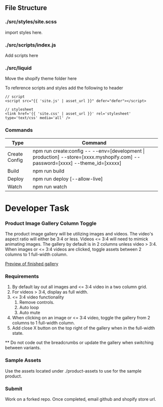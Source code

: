 ## File Structure
### ./src/styles/site.scss
import styles here.

### ./src/scripts/index.js
Add scripts here

### ./src/liquid
Move the shopify theme folder here

To reference scripts and styles add the following to header

```liquid
// script
<script src="{{ 'site.js' | asset_url }}" defer="defer"></script>

// stylesheet
<link href='{{ 'site.css' | asset_url }}' rel='stylesheet' type='text/css' media='all' />

````


### Commands
| Type | Command |
| --- | --- |
| Create Config | npm run create:config -- --env=[development \| production] --store=[xxxx.myshopify.com] --password=[xxxx] --theme_id=[xxxxx] |
| Build | npm run build |
| Deploy | npm run deploy [--allow-live] |
| Watch | npm run watch |


# Developer Task
### Product Image Gallery Column Toggle
The product image gallery will be utilizing images and videos. The video's aspect ratio will either be 3:4 or less. Videos <= 3:4 will need to mimick animating images.
The gallery by default is in 2 columns unless video > 3:4.
When images or <= 3:4 videos are clicked, toggle assets between 2 columns to 1 full-width column.

[Preview of finished gallery](https://avodev-1.myshopify.com/products/black-brook?variant=40273192747158)

### Requirements
1. By default lay out all images and <= 3:4 video in a two column grid.
2. For videos > 3:4, display as full width.
3. <= 3:4 video functionality
	1. Remove controls.
	2. Auto loop
	3. Auto mute
4. When clicking on an image or <= 3:4 video, toggle the gallery from 2 columns to 1 full-width column.
5. Add close X button on the top right of the gallery when in the full-width state.

** Do not code out the breadcrumbs or update the gallery when switching between variants.

### Sample Assets
Use the assets located under ./product-assets to use for the sample product.

### Submit
Work on a forked repo. Once completed, email github and shopify store url.
